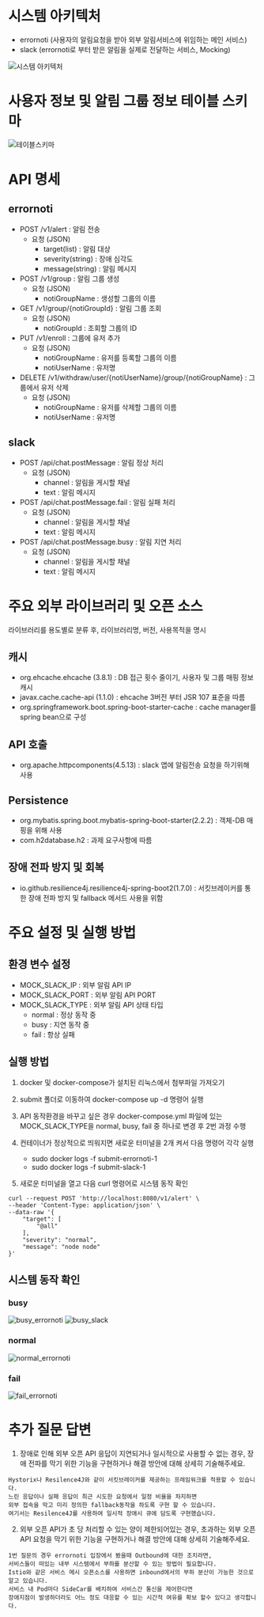 # 시스템 아키텍처
- errornoti (사용자의 알림요청을 받아 외부 알림서비스에 위임하는 메인 서비스)
- slack (errornoti로 부터 받은 알림을 실제로 전달하는 서비스, Mocking) 

![시스템 아키텍처](https://user-images.githubusercontent.com/36130931/159920348-8610011f-4554-44fb-8152-c4f5e6d98f4e.PNG)

# 사용자 정보 및 알림 그룹 정보 테이블 스키마
![테이블스키마](https://user-images.githubusercontent.com/36130931/159920476-d6fd5f7d-f23a-4bd2-b8b1-66195f383a50.PNG)

# API 명세
## errornoti
- POST /v1/alert : 알림 전송
  - 요청 (JSON) 
    - target(list) : 알림 대상
    - severity(string) : 장애 심각도
    - message(string) : 알림 메시지
- POST /v1/group : 알림 그룹 생성
  - 요청 (JSON)
    - notiGroupName : 생성할 그룹의 이름
- GET /v1/group/{notiGroupId} : 알림 그룹 조회
  - 요청 (JSON)
    - notiGroupId : 조회할 그룹의 ID 
- PUT /v1/enroll : 그룹에 유저 추가
  - 요청 (JSON)
    - notiGroupName : 유저를 등록할 그룹의 이름
    - notiUserName : 유저명
- DELETE /v1/withdraw/user/{notiUserName}/group/{notiGroupName} : 그룹에서 유저 삭제
  - 요청 (JSON)
    - notiGroupName : 유저를 삭제할 그룹의 이름
    - notiUserName : 유저명

## slack
- POST /api/chat.postMessage : 알림 정상 처리
    - 요청 (JSON)
      - channel : 알림을 게시할 채널
      - text : 알림 메시지
- POST /api/chat.postMessage.fail : 알림 실패 처리
    - 요청 (JSON)
      - channel : 알림을 게시할 채널
      - text : 알림 메시지
- POST /api/chat.postMessage.busy : 알림 지연 처리
    - 요청 (JSON)
      - channel : 알림을 게시할 채널
      - text : 알림 메시지
    
# 주요 외부 라이브러리 및 오픈 소스
라이브러리를 용도별로 분류 후, 라이브러리명, 버전, 사용목적을 명시

## 캐시 
- org.ehcache.ehcache (3.8.1) : DB 접근 횟수 줄이기, 사용자 및 그룹 매핑 정보 캐시
- javax.cache.cache-api (1.1.0) : ehcache 3버전 부터 JSR 107 표준을 따름
- org.springframework.boot.spring-boot-starter-cache : cache manager를 spring bean으로 구성

## API 호출
- org.apache.httpcomponents(4.5.13) : slack 앱에 알림전송 요청을 하기위해 사용

## Persistence
- org.mybatis.spring.boot.mybatis-spring-boot-starter(2.2.2) : 객체-DB 매핑을 위해 사용
- com.h2database.h2 : 과제 요구사항에 따름

## 장애 전파 방지 및 회복 
- io.github.resilience4j.resilience4j-spring-boot2(1.7.0) : 서킷브레이커를 통한 장애 전파 방지 및 fallback 메서드 사용을 위함

# 주요 설정 및 실행 방법
## 환경 변수 설정
- MOCK_SLACK_IP : 외부 알림 API IP
- MOCK_SLACK_PORT : 외부 알림 API PORT 
- MOCK_SLACK_TYPE : 외부 알림 API 상태 타입
  - normal : 정상 동작 중
  - busy : 지연 동작 중
  - fail : 항상 실패

## 실행 방법
1. docker 및 docker-compose가 설치된 리눅스에서 첨부파일 가져오기
2. submit 폴더로 이동하여 docker-compose up -d 명령어 실행
3. API 동작환경을 바꾸고 싶은 경우 docker-compose.yml 파일에 있는 MOCK_SLACK_TYPE을 normal, busy, fail 중 하나로 변경 후 2번 과정 수행
4. 컨테이너가 정상적으로 띄워지면 새로운 터미널을 2개 켜서 다음 명령어 각각 실행
   - sudo docker logs -f submit-errornoti-1
   - sudo docker logs -f submit-slack-1
   
5. 새로운 터미널을 열고 다음 curl 명령어로 시스템 동작 확인
```
curl --request POST 'http://localhost:8080/v1/alert' \
--header 'Content-Type: application/json' \
--data-raw '{
    "target": [
        "@all"
    ],
    "severity": "normal",
    "message": "node node"
}'
```
## 시스템 동작 확인
### busy
![busy_errornoti](https://user-images.githubusercontent.com/36130931/159920585-c86501a8-5992-4665-9954-56b08c941384.PNG)
![busy_slack](https://user-images.githubusercontent.com/36130931/159920597-62eba12e-6ba6-4573-89ff-08af751405b8.PNG)

### normal
![normal_errornoti](https://user-images.githubusercontent.com/36130931/159920646-6e4f18e5-dace-42cb-ae16-da096009b9d9.PNG)

### fail
![fail_errornoti](https://user-images.githubusercontent.com/36130931/159920641-dbb8f7a2-2cf9-4138-a3b0-2d214bbf6700.PNG)

# 추가 질문 답변
1. 장애로 인해 외부 오픈 API 응답이 지연되거나 일시적으로 사용할 수 없는 경우, 장애 전파를 막기 위한 기능을 구현하거나 해결 방안에 대해 상세히 기술해주세요.
```
Hystorix나 Resilence4J와 같이 서킷브레이커를 제공하는 프레임워크를 적용할 수 있습니다. 
느린 응답이나 실패 응답이 최근 시도한 요청에서 일정 비율을 차지하면 
외부 접속을 막고 미리 정의한 fallback동작을 하도록 구현 할 수 있습니다.
여기서는 Resilence4J를 사용하여 일시적 장애시 큐에 담도록 구현했습니다.
```
2. 외부 오픈 API가 초 당 처리할 수 있는 양이 제한되어있는 경우, 초과하는 외부 오픈 API 요청을 막기 위한 기능을 구현하거나 해결 방안에 대해 상세히 기술해주세요.
```
1번 질문의 경우 errornoti 입장에서 봤을때 Outbound에 대한 조치라면, 
서비스들이 떠있는 내부 시스템에서 부하를 분산할 수 있는 방법이 필요합니다. 
Istio와 같은 서비스 메시 오픈소스를 사용하면 inbound에서의 부하 분산이 가능한 것으로 알고 있습니다. 
서비스 내 Pod마다 SideCar를 배치하여 서비스간 통신을 제어한다면 
장애지점이 발생하더라도 어느 정도 대응할 수 있는 시간적 여유를 확보 할수 있다고 생각합니다. 
```
